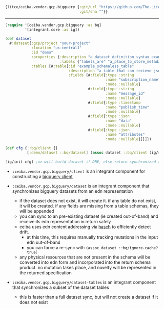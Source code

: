```clojure
{litco/ceiba.vendor.gcp.bigquery {:git/url "https://github.com/The-Literal-Company/ceiba.vendor.gcp.bigquery.git" 
                                  :git/sha ""}}
```

<hr>

```clojure
(require '[ceiba.vendor.gcp.bigquery :as bq]
         '[integrant.core :as ig])
         
(def dataset
  #:dataset{:gcp/project "your-project"
            :location "us-central1"
            :id "demo"
            :properties {:description "a dataset definition syntax example"
                         :labels {"labels_are" "a_place_to_store_metadata"}}
            :tables [#:table{:id "example_schemaless_table"
                             :description "a table that can recieve json payloads from a pubsub subscription"   
                             :fields [#:field{:type :string
                                              :name "subscription_name"
                                              :mode :nullable}
                                      #:field{:type :string
                                              :name "message_id"
                                              :mode :nullable}
                                      #:field{:type :timestamp
                                              :name "publish_time"
                                              :mode :nullable}
                                      #:field{:type :json
                                              :name "data"
                                              :mode :nullable}
                                      #:field{:type :json
                                              :name "attributes"
                                              :mode :nullable}]}]})
                                              
(def cfg {::bq/client {}
          [:demo/dataset ::bq/dataset] (assoc dataset ::bq/client (ig/ref ::bq/client))}
          
(ig/init cfg) ;=> will build dataset if DNE, else return synchronized representation
```

+ `:ceiba.vendor.gcp.bigquery/client` is an integrant component for constructing a [bigquery client](https://cloud.google.com/java/docs/reference/google-cloud-bigquery/latest/com.google.cloud.bigquery.BigQuery)

+ `:ceiba.vendor.gcp.bigquery/dataset` is an integrant component that synchronizes bigquery datasets from an edn representation
  +  if the dataset does not exist, it will create it. if any table do not exist, it will be created. if any fields are missing from a table schemas, they will be appended
  +  you can sync to an pre-existing dataset (ie created out-of-band) and receive its edn representation in return safely
  +  ceiba uses edn content addressing via [hasch](https://github.com/replikativ/hasch) to efficiently detect drift.
     + at this time, this requires manually tracking mutations in the input edn out-of-band
     + you can force a re-sync with `(assoc dataset ::bq/ignore-cache? true)`
  +  any physical resources that are not present in the schema will be converted into edn form and incorporated into the return schema product. no mutation takes place, and novelty will be represented in the returned specification

+ `:ceiba.vendor.gcp.bigquery/dataset-tables` is an integrant component that synchronizes a subset of the dataset tables
  + this is faster than a full dataset sync, but will not create a dataset if it does not exist
